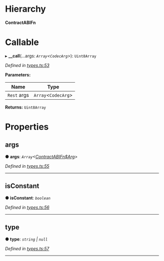 

# Hierarchy

**ContractABIFn**

# Callable
▸ **__call**(...args: *`Array`<`CodecArg`>*): `Uint8Array`

*Defined in [types.ts:53](https://github.com/polkadot-js/api/blob/0d12b08/packages/api-contract/src/types.ts#L53)*

**Parameters:**

| Name | Type |
| ------ | ------ |
| `Rest` args | `Array`<`CodecArg`> |

**Returns:** `Uint8Array`

# Properties

<a id="args"></a>

##  args

**● args**: *`Array`<[ContractABIFn$Arg](_types_.contractabifn_arg.md)>*

*Defined in [types.ts:55](https://github.com/polkadot-js/api/blob/0d12b08/packages/api-contract/src/types.ts#L55)*

___
<a id="isconstant"></a>

##  isConstant

**● isConstant**: *`boolean`*

*Defined in [types.ts:56](https://github.com/polkadot-js/api/blob/0d12b08/packages/api-contract/src/types.ts#L56)*

___
<a id="type"></a>

##  type

**● type**: *`string` \| `null`*

*Defined in [types.ts:57](https://github.com/polkadot-js/api/blob/0d12b08/packages/api-contract/src/types.ts#L57)*

___

